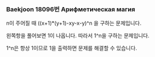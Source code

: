 ### Baekjoon 18096번 Арифметическая магия

n이 주어질 때 ((x+1)*(y+1)-xy-x-y)^n 을 구하는 문제입니다.

왼쪽항을 풀어보면 1이 나옵니다. 따라서 1^n을 구하는 문제입니다.

1^n은 항상 1이므로 1을 출력하면 문제를 해결할 수 있습니다.